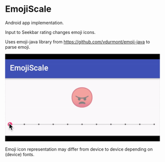 # EmojiScale

Android app implementation.

Input to Seekbar rating changes emoji icons. 

Uses emoji-java library from https://github.com/vdurmont/emoji-java to parse emoji.

![Alt Text](https://github.com/fe7/EmojiScale/blob/master/EmojiScale.gif)

Emoji icon representation may differ from device to device depending on (device) fonts.

